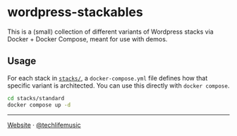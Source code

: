 # wordpress-stackables

This is a (small) collection of different variants of Wordpress stacks
via Docker + Docker Compose, meant for use with demos.

## Usage

For each stack in [`stacks/`](./stacks/), a `docker-compose.yml` file defines
how that specific variant is architected.
You can use this directly with `docker compose`.

```sh
cd stacks/standard
docker compose up -d
```

<hr/>

[Website][website] &middot; [@techlifemusic][techlifemusic]

[website]: https://richardneililagan.com
[techlifemusic]: https://mastodon.social/@techlifemusic
